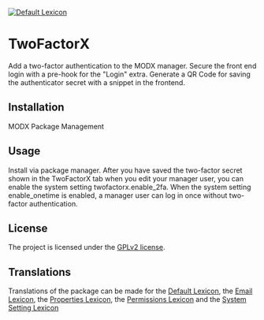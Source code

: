 [![Default Lexicon](https://hosted.weblate.org/widgets/modx-extras/-/modx-twofactorx-standard/svg-badge.svg)](https://hosted.weblate.org/projects/modx-extras/modx-twofactorx-standard/)

# TwoFactorX

Add a two-factor authentication to the MODX manager. Secure the front end login
with a pre-hook for the "Login" extra. Generate a QR Code for saving the
authenticator secret with a snippet in the frontend.

## Installation

MODX Package Management

## Usage

Install via package manager. After you have saved the two-factor secret shown in
the TwoFactorX tab when you edit your manager user, you can enable the system
setting twofactorx.enable_2fa. When the system setting enable_onetime is
enabled, a manager user can log in once without two-factor authentication.

## License

The project is licensed under the [GPLv2 license](https://github.com/Jako/TwoFactorX/blob/master/core/components/twofactorx/docs/license.md).

## Translations

Translations of the package can be made for the [Default Lexicon](https://hosted.weblate.org/projects/modx-extras/modx-twofactorx-standard/), the [Email Lexicon](https://hosted.weblate.org/projects/modx-extras/modx-twofactorx-email/), the [Properties Lexicon](https://hosted.weblate.org/projects/modx-extras/modx-twofactorx-properties/), the [Permissions Lexicon](https://hosted.weblate.org/projects/modx-extras/modx-twofactorx-permissions/) and the [System Setting Lexicon](https://hosted.weblate.org/projects/modx-extras/modx-twofactorx-system-settings/)
